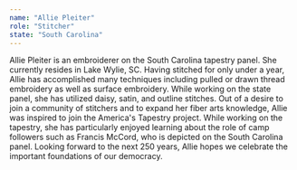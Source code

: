 ```yaml
---
name: "Allie Pleiter"
role: "Stitcher"
state: "South Carolina"
---
```


Allie Pleiter is an embroiderer on the South Carolina tapestry panel. She currently resides in Lake Wylie, SC. Having stitched for only under a year, Allie has accomplished many techniques including pulled or drawn thread embroidery as well as surface embroidery. While working on the state panel, she has utilized daisy, satin, and outline stitches. Out of a desire to join a community of stitchers and to expand her fiber arts knowledge, Allie was inspired to join the America's Tapestry project. While working on the tapestry, she has particularly enjoyed learning about the role of camp followers such as Francis McCord, who is depicted on the South Carolina panel. Looking forward to the next 250 years, Allie hopes we celebrate the important foundations of our democracy.